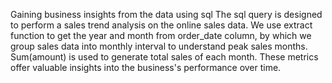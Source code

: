 Gaining business insights from the data using sql
The sql query is designed to perform a sales trend analysis on the online sales data. We use extract function to get the year and month from order_date column, by which we group sales data into monthly interval to understand peak sales months. Sum(amount) is used to generate total sales of each month. These metrics offer valuable insights into the business's performance over time.
